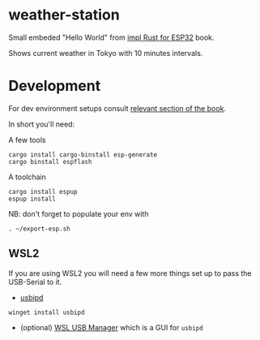 # weather-station

Small embeded "Hello World" from [impl Rust for ESP32](https://esp32.implrust.com/e-ink/index.html) book.

Shows current weather in Tokyo with 10 minutes intervals.

# Development

For dev environment setups consult [relevant section of the book](https://esp32.implrust.com/dev-env.html).

In short you'll need:

A few tools

```
cargo install cargo-binstall esp-generate
cargo binstall espflash
```

A toolchain

```
cargo install espup
espup install
```

NB: don't forget to populate your env with

```
. ~/export-esp.sh
```

## WSL2

If you are using WSL2 you will need a few more things set up to pass the USB-Serial to it.

- [usbipd](https://github.com/dorssel/usbipd-win)

```
winget install usbipd
```

- (optional) [WSL USB Manager](https://github.com/nickbeth/wsl-usb-manager) which is a GUI for `usbipd`
